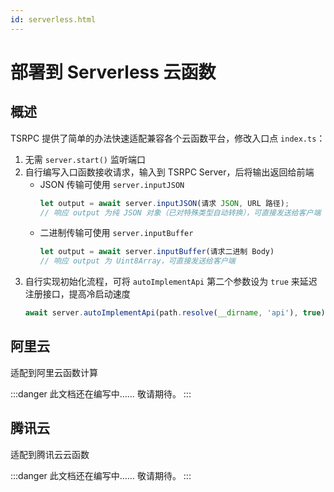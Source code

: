 ```yaml
---
id: serverless.html
---
```


# 部署到 Serverless 云函数

## 概述

TSRPC 提供了简单的办法快速适配兼容各个云函数平台，修改入口点 `index.ts`：

1. 无需 `server.start()` 监听端口
2. 自行编写入口函数接收请求，输入到 TSRPC Server，后将输出返回给前端
    - JSON 传输可使用 `server.inputJSON`
        ```ts
        let output = await server.inputJSON(请求 JSON, URL 路径);
        // 响应 output 为纯 JSON 对象（已对特殊类型自动转换），可直接发送给客户端
        ```
    - 二进制传输可使用 `server.inputBuffer`
        ```ts
        let output = await server.inputBuffer(请求二进制 Body)
        // 响应 output 为 Uint8Array，可直接发送给客户端
        ```
3. 自行实现初始化流程，可将 `autoImplementApi` 第二个参数设为 `true` 来延迟注册接口，提高冷启动速度
    ```ts
    await server.autoImplementApi(path.resolve(__dirname, 'api'), true);
    ```

## 阿里云

适配到阿里云函数计算

:::danger
此文档还在编写中…… 敬请期待。
:::

## 腾讯云

适配到腾讯云云函数

:::danger
此文档还在编写中…… 敬请期待。
:::